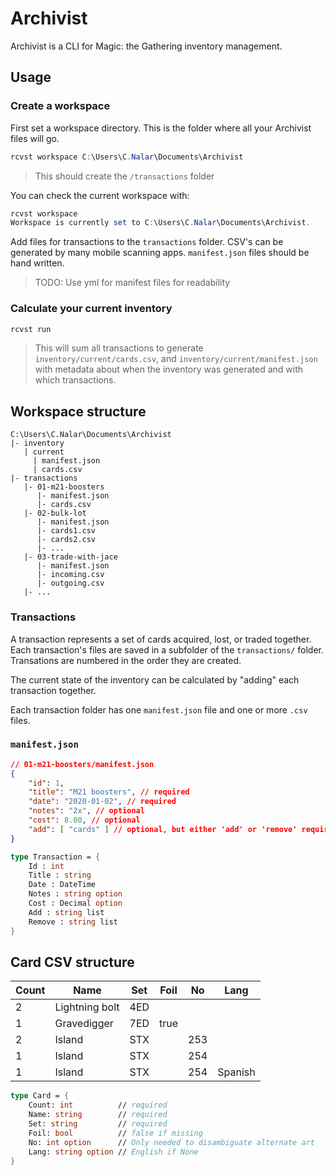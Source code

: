 # Archivist

Archivist is a CLI for Magic: the Gathering inventory management.

## Usage

### Create a workspace

First set a workspace directory.
This is the folder where all your Archivist files will go.

```powershell
rcvst workspace C:\Users\C.Nalar\Documents\Archivist
```

> This should create the `/transactions` folder

You can check the current workspace with:

```powershell
rcvst workspace
Workspace is currently set to C:\Users\C.Nalar\Documents\Archivist.
```

Add files for transactions to the `transactions` folder. CSV's can be generated by many mobile scanning apps. `manifest.json` files should be hand written.

> TODO: Use yml for manifest files for readability

### Calculate your current inventory

```powershell
rcvst run
```

> This will sum all transactions to generate `inventory/current/cards.csv`, and `inventory/current/manifest.json` with metadata about when the inventory was generated and with which transactions.

## Workspace structure

```
C:\Users\C.Nalar\Documents\Archivist
|- inventory
   | current
     | manifest.json
     | cards.csv
|- transactions
   |- 01-m21-boosters
      |- manifest.json
      |- cards.csv
   |- 02-bulk-lot
      |- manifest.json
      |- cards1.csv
      |- cards2.csv
      |- ...
   |- 03-trade-with-jace
      |- manifest.json
      |- incoming.csv
      |- outgoing.csv
   |- ...
```

### Transactions

A transaction represents a set of cards acquired, lost, or traded together. Each transaction's files are saved in a subfolder of the `transactions/` folder. Transations are numbered in the order they are created.

The current state of the inventory can be calculated by "adding" each transaction together.

Each transaction folder has one `manifest.json` file and one or more `.csv` files.

### `manifest.json`

```json
// 01-m21-boosters/manifest.json
{
    "id": 1,
    "title": "M21 boosters", // required
    "date": "2020-01-02", // required
    "notes": "2x", // optional
    "cost": 8.00, // optional
    "add": [ "cards" ] // optional, but either 'add' or 'remove' required
}
```

```fsharp
type Transaction = {
    Id : int
    Title : string
    Date : DateTime
    Notes : string option
    Cost : Decimal option
    Add : string list
    Remove : string list
}
```

## Card CSV structure

|Count|Name|Set|Foil|No|Lang
|-|-|-|-|-|-|
|2|Lightning bolt|4ED
|1|Gravedigger|7ED|true
|2|Island|STX| |253
|1|Island|STX| |254
|1|Island|STX| |254|Spanish

```fsharp
type Card = {
    Count: int          // required
    Name: string        // required
    Set: string         // required
    Foil: bool          // false if missing
    No: int option      // Only needed to disambiguate alternate art
    Lang: string option // English if None
}
```
